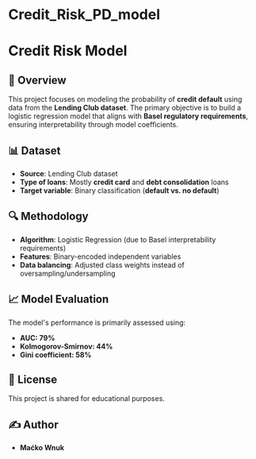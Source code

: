 # Credit_Risk_PD_model

# Credit Risk Model

## 📌 Overview

This project focuses on modeling the probability of **credit default** using data from the **Lending Club dataset**. The primary objective is to build a logistic regression model that aligns with **Basel regulatory requirements**, ensuring interpretability through model coefficients.

## 📊 Dataset

- **Source**: Lending Club dataset
- **Type of loans**: Mostly **credit card** and **debt consolidation** loans
- **Target variable**: Binary classification (**default vs. no default**)

## 🔍 Methodology

- **Algorithm**: Logistic Regression (due to Basel interpretability requirements)
- **Features**: Binary-encoded independent variables
- **Data balancing**: Adjusted class weights instead of oversampling/undersampling

## 📈 Model Evaluation

The model's performance is primarily assessed using:

- **AUC: 79%**
- **Kolmogorov-Smirnov: 44%** 
- **Gini coefficient: 58%**

## 📜 License

This project is shared for educational purposes.

## ✍️ Author

- **Maćko Wnuk**

